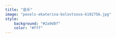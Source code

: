 ```yaml
---
title: "音乐"
image: "pexels-ekaterina-bolovtsova-6192756.jpg"
style:
    background: "#2a9d8f"
    color: "#fff"
---
```

